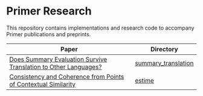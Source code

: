 # Primer Research

This repository contains implementations and research code to accompany Primer publications and preprints.

|Paper|Directory|
|-|-|
|[Does Summary Evaluation Survive Translation to Other Languages?](https://arxiv.org/abs/2109.08129)| [summary_translation](https://github.com/PrimerAI/primer-research/tree/main/summary_translation)|
|[Consistency and Coherence from Points of Contextual Similarity](https://arxiv.org/abs/2112.11638)| [estime](https://github.com/PrimerAI/primer-research/tree/main/estime)|
